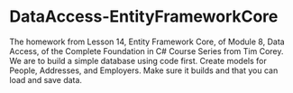 # DataAccess-EntityFrameworkCore
The homework from Lesson 14, Entity Framework Core, of Module 8, Data Access, of the Complete Foundation in C# Course Series from Tim Corey. We are to build a simple database using code first. Create models for People, Addresses, and Employers. Make sure it builds and that you can load and save data.

